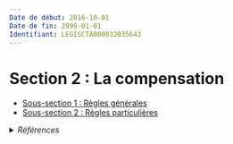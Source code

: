 ```yaml
---
Date de début: 2016-10-01
Date de fin: 2999-01-01
Identifiant: LEGISCTA000032035643
---
```


<h1>Section 2 : La compensation</h1>

- [Sous-section 1 : Règles générales](sous-section_1/README.md)
- [Sous-section 2 : Règles particulières](sous-section_2/README.md)

<details>
  <summary><em>Références</em></summary>

  <h2>Articles faisant référence à la section</h2>
  
  <ul>
    <li>
      <a href="https://legal.tricoteuses.fr//redirection/LEGIARTI000032006593?vers=git&vers=legifrance">Ordonnance n° 2016-131 du 10 février 2016 portant réforme du droit des contrats, du régime général et de la preuve des obligations - article 3 ENTIEREMENT_MODIF</a> CREE source
    </li>
  </ul>
</details>
